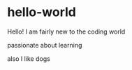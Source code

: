 # hello-world

Hello! I am fairly new to the coding world

passionate about learning

also I like dogs
